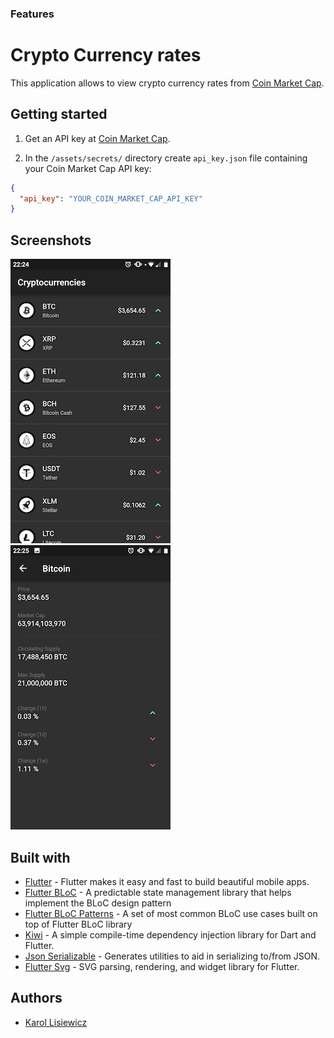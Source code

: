 ### Features
# Crypto Currency rates

This application allows to view crypto currency rates from [Coin Market Cap](https://coinmarketcap.com).

## Getting started

1. Get an API key at [Coin Market Cap](https://coinmarketcap.com/api/).

2. In the `/assets/secrets/` directory create `api_key.json` file containing your Coin Market Cap API key:

```json
{
  "api_key": "YOUR_COIN_MARKET_CAP_API_KEY"
}
```

## Screenshots

![Crypto currency list](/screenshots/crypto-currency-list.png "Crypto currencies list")
![Crypto currency details](/screenshots/crypto-currency-detail.png "Crypto currency details")

## Built with
* [Flutter](https://github.com/flutter/flutter) - Flutter makes it easy and fast to build beautiful mobile apps.
* [Flutter BLoC](https://github.com/felangel/bloc/tree/master/packages/flutter_bloc) - A predictable state management library that helps implement the BLoC design pattern 
* [Flutter BLoC Patterns](https://github.com/klisiewicz/flutter-bloc-patterns) - A set of most common BLoC use cases built on top of Flutter BLoC library
* [Kiwi](https://github.com/letsar/kiwi) - A simple compile-time dependency injection library for Dart and Flutter.
* [Json Serializable](https://github.com/dart-lang/json_serializable) - Generates utilities to aid in serializing to/from JSON.
* [Flutter Svg](https://github.com/dnfield/flutter_svg) - SVG parsing, rendering, and widget library for Flutter.

## Authors

* [Karol Lisiewicz](https://www.linkedin.com/in/karol-lisiewicz/)
